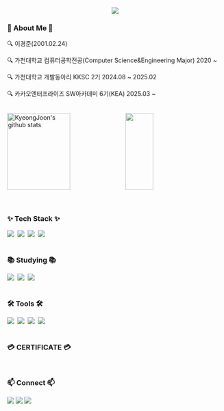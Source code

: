 <!--타이틀 부분-->
<div align="center">
  <img src="https://capsule-render.vercel.app/api?type=venom&color=989898&height=300&section=header&text=KyeongJoon's&#160;GitHub&fontSize=80&fontColor=147bb7" />
</div>

<!--내용 부분-->
<h3 align="left">📌 About Me 📌 </h3>
<p align="left">🔍 이경준(2001.02.24)</p>
<p align="left">🔍 가천대학교 컴퓨터공학전공(Computer Science&Engineering Major) 2020 ~ </p>
<p align="left">🔍 가천대학교 개발동아리 KKSC 2기 2024.08 ~ 2025.02</p>
<p align="left">🔍 카카오엔터프라이즈 SW아카데미 6기(KEA) 2025.03 ~ </p>
<!--<p align="center">🔍 프론트엔드 개발자(Front-End Developer)</p>-->

<br>

<div align="left">
<a href="https://github.com/KyeongJooni"><img align="center" style="height:180px" width="54%" src="https://github-readme-stats.vercel.app/api?username=KyeongJooni&show_icons=true&include_all_commits=true&theme=algolia&hide_border=true&hide=contribs" alt="KyeongJoon's github stats" /></a>
<a href="https://github.com/KyeongJooni"><img align="center" style="height:180px" width="36%" src="https://github-readme-stats.vercel.app/api/top-langs/?username=KyeongJooni&layout=compact&theme=algolia&hide_border=true" /></a>
</div>

<br>
<br>

<h3 align="left">✨ Tech Stack ✨</h3>
<div align="left">
  <img src="https://img.shields.io/badge/JAVASCRIPT-F7DF1E.svg?style=for-the-badge&logo=javascript&logoColor=white" />&nbsp
  <img src="https://img.shields.io/badge/PYTHON-1daabb.svg?style=for-the-badge&logo=python&logoColor=white" />&nbsp
  <img src="https://img.shields.io/badge/HTML5-E34F26.svg?style=for-the-badge&logo=html5&logoColor=white" />&nbsp
  <img src="https://img.shields.io/badge/CSS-1572B6.svg?style=for-the-badge&logo=css3&logoColor=white" />&nbsp
</div>

<br>

<h3 align="left">📚 Studying 📚</h3>
<div align="left">
  <img src="https://img.shields.io/badge/figma-F24E1E.svg?style=for-the-badge&logo=figma&logoColor=white" />&nbsp
  <img src="https://img.shields.io/badge/Flutter-DB7093?style=for-the-badge&logo=styled-components&logoColor=white" />&nbsp
  <img src="https://img.shields.io/badge/react-20232a.svg?style=for-the-badge&logo=react&logoColor=white" />&nbsp
</div>

<br>

<h3 align="left">🛠 Tools 🛠</h3>
<div align="left">
  <img src="https://img.shields.io/badge/git-F05033.svg?style=for-the-badge&logo=git&logoColor=white" />&nbsp
  <img src="https://img.shields.io/badge/github-181717.svg?style=for-the-badge&logo=github&logoColor=white" />&nbsp
  <img src="https://img.shields.io/badge/Notion-F3F3F3.svg?style=for-the-badge&logo=notion&logoColor=black" />&nbsp
  <img src="https://img.shields.io/badge/figma-F24E1E.svg?style=for-the-badge&logo=figma&logoColor=white" />&nbsp
</div>

<br>

<h3 align="left">💳 CERTIFICATE 💳</h3>
<div align="left">
</div>

<br>

<h3 align="left">📫 Connect 📫</h3>
<div align="left">
  <a href="https://instagram.com/l_k_joon/">
    <img src="https://img.shields.io/badge/Instagram-%23E4405F.svg?style=for-the-badge&logo=Instagram&logoColor=white"/></a>
  <a href="mailto:rudwns0224@naver.com">
    <img src="https://img.shields.io/badge/Naver-03C75A?style=for-the-badge&logo=gmail&logoColor=white"/></a>
  <a href="https://abstracted-gold-e14.notion.site/18500b6571a8803a9a3cdaee20f1f876?pvs=4">
    <img src="https://img.shields.io/badge/Portfolio-000000?style=for-the-badge&logo=notion&logoColor=white">
</div>
